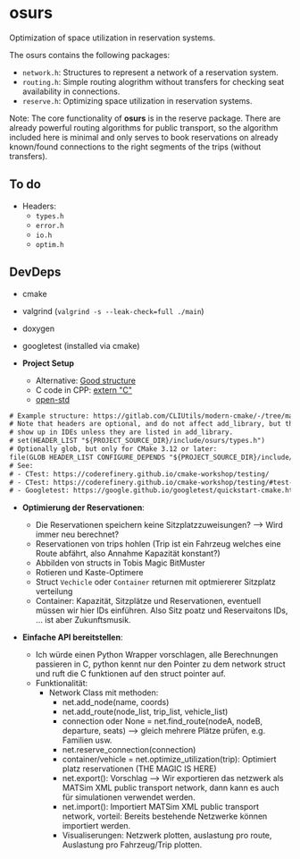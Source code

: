 # osurs

Optimization of space utilization in reservation systems.

The osurs contains the following packages:

- `network.h`: Structures to represent a network of a reservation system.
- `routing.h`: Simple routing alogrithm without transfers for checking seat availability in connections.
- `reserve.h`: Optimizing space utilization in reservation systems.

Note: The core functionality of **osurs** is in the reserve package.
There are already powerful routing algorithms for public transport,
so the algorithm included here is minimal and only serves to book
reservations on already known/found connections to the right segments
of the trips (without transfers).

## To do

- Headers:
  - `types.h`
  - `error.h`
  - `io.h`
  - `optim.h`

## DevDeps

- cmake
- valgrind (`valgrind -s --leak-check=full ./main`)
- doxygen
- googletest (installed via cmake)

- **Project Setup**
  - Alternative: [Good structure](https://matgomes.com/integrate-google-test-into-cmake/)
  - C code in CPP: [extern "C"](https://stackoverflow.com/questions/23646595/how-to-use-a-c-file-to-write-a-test-class-in-google-test-instead-of-cpp-file)
  - [open-std](https://www.open-std.org/jtc1/sc22/wg21/docs/papers/2018/p1204r0.html)

```txt
# Example structure: https://gitlab.com/CLIUtils/modern-cmake/-/tree/master/examples/extended-project
# Note that headers are optional, and do not affect add_library, but they will not
# show up in IDEs unless they are listed in add_library.
# set(HEADER_LIST "${PROJECT_SOURCE_DIR}/include/osurs/types.h")
# Optionally glob, but only for CMake 3.12 or later:
file(GLOB HEADER_LIST CONFIGURE_DEPENDS "${PROJECT_SOURCE_DIR}/include/modern/*.h")
# See: 
# - CTest: https://coderefinery.github.io/cmake-workshop/testing/
# - CTest: https://coderefinery.github.io/cmake-workshop/testing/#test-properties-labels-timeout-and-cost
# - Googletest: https://google.github.io/googletest/quickstart-cmake.html
```

- **Optimierung der Reservationen**:

  - Die Reservationen speichern keine Sitzplatzzuweisungen? --> Wird immer neu berechnet?
  - Reservationen von trips hohlen (Trip ist ein Fahrzeug welches eine Route abfährt, also Annahme Kapazität konstant?)
  - Abbilden von structs in Tobis Magic BitMuster
  - Rotieren und Kaste-Optimere
  - Struct `Vechicle` oder `Container` returnen mit optmiererer Sitzplatz verteilung
  - Container: Kapazität, Sitzplätze und Reservationen, eventuell müssen wir hier IDs einführen. Also Sitz poatz und Reservaitons IDs, ... ist aber Zukunftsmusik.

- **Einfache API bereitstellen**:

  - Ich würde einen Python Wrapper vorschlagen, alle Berechnungen passieren in C, python kennt nur den Pointer zu dem network struct und ruft die C funktionen auf den struct pointer auf.
  - Funktionalität:
    - Network Class mit methoden:
      - net.add_node(name, coords)
      - net.add_route(node_list, trip_list, vehicle_list)
      - connection oder None = net.find_route(nodeA, nodeB, departure, seats) --> gleich mehrere Plätze prüfen, e.g. Familien usw.
      - net.reserve_connection(connection)
      - container/vehicle = net.optimize_utilization(trip): Optimiert platz reservationen (THE MAGIC IS HERE)
      - net.export(): Vorschlag --> Wir exportieren das netzwerk als MATSim XML public transport network, dann kann es auch für simulationen verwendet werden.
      - net.import(): Importiert MATSim XML public transport network, vorteil: Bereits bestehende Netzwerke können importiert werden.
      - Visualiserungen: Netzwerk plotten, auslastung pro route, Auslastung pro Fahrzeug/Trip plotten.
